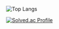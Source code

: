 ![Top Langs](https://github-readme-stats.vercel.app/api/top-langs/?username=Noctua99&layout=compact&theme=dark)

[![Solved.ac Profile](http://mazassumnida.wtf/api/generate_badge?boj=beowolf4565)](https://solved.ac/daecoolnoc)
